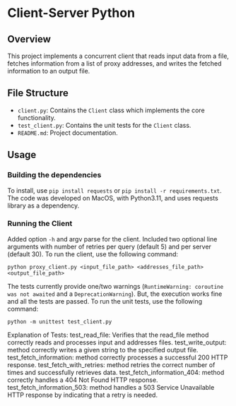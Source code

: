 # Client-Server Python

## Overview

This project implements a concurrent client that reads input data from a file, fetches information from a list of proxy addresses, and writes the fetched information to an output file. 

## File Structure

- `client.py`: Contains the `Client` class which implements the core functionality.
- `test_client.py`: Contains the unit tests for the `Client` class.
- `README.md`: Project documentation.

## Usage

### Building the dependencies

To install, use `pip install requests` or `pip install -r requirements.txt`. The code was developed on MacOS, with Python3.11, and uses requests library as a dependency.

### Running the Client

Added option `-h` and argv parse for the client. Included two optional line arguments with number of retries per query (default 5) and per server (default 30). To run the client, use the following command:

```console
python proxy_client.py <input_file_path> <addresses_file_path> <output_file_path>
```

The tests currently provide one/two warnings (`RuntimeWarning: coroutine was not awaited` and a `DeprecationWarning`). But, the execution works fine and all the tests are passed. To run the unit tests, use the following command:

```console
python -m unittest test_client.py 
```





Explanation of Tests:
test_read_file: Verifies that the read_file method correctly reads and processes input and addresses files.
test_write_output: method correctly writes a given string to the specified output file.
test_fetch_information: method correctly processes a successful 200 HTTP response.
test_fetch_with_retries: method retries the correct number of times and successfully retrieves data.
test_fetch_information_404: method correctly handles a 404 Not Found HTTP response.
test_fetch_information_503: method handles a 503 Service Unavailable HTTP response by indicating that a retry is needed.